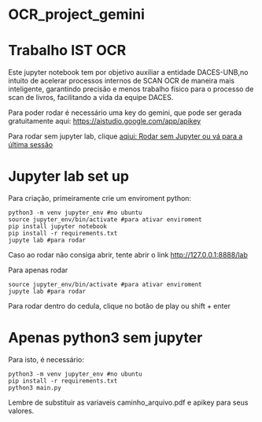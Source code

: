 # OCR_project_gemini
# Trabalho IST OCR

Este jupyter notebook tem por objetivo auxiliar a entidade DACES-UNB,no intuito de acelerar processos internos de SCAN OCR de maneira mais inteligente, garantindo precisão e menos trabalho físico para o processo de scan de livros, facilitando a vida da equipe DACES.

Para poder rodar é necessário uma key do gemini, que pode ser gerada gratuitamente aqui: https://aistudio.google.com/app/apikey

Para rodar sem jupyter lab, clique [aqiui: Rodar sem Jupyter ou vá para a última sessão](#apenas-python3-sem-jupyter)

# Jupyter lab set up

Para criação, primeiramente crie um enviroment python:

```shell
python3 -m venv jupyter_env #no ubuntu
source jupyter_env/bin/activate #para ativar enviroment
pip install jupyter notebook
pip install -r requirements.txt
jupyte lab #para rodar
```

Caso ao rodar não consiga abrir, tente abrir o link http://127.0.0.1:8888/lab

Para apenas rodar 
```shell
source jupyter_env/bin/activate #para ativar enviroment
jupyte lab #para rodar
```
Para rodar dentro do cedula, clique no botão de play ou shift + enter

# Apenas python3 sem jupyter

Para isto, é necessário:

```shell
python3 -m venv jupyter_env #no ubuntu
pip install -r requirements.txt
python3 main.py
```

Lembre de substituir as variaveis caminho_arquivo.pdf e apikey para seus valores.